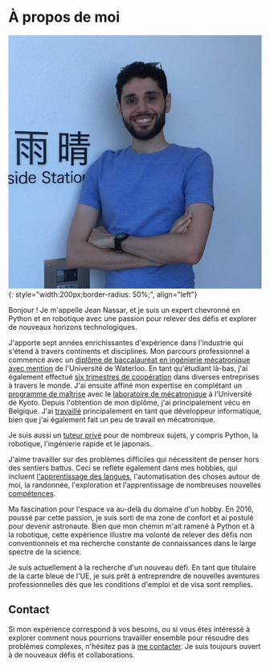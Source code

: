 # À propos de moi

![Jean Nassar (photo)](assets/images/jean.png){: style="width:200px;border-radius: 50%;", align="left"}

Bonjour ! Je m'appelle Jean Nassar, et je suis un expert chevronné en Python et en robotique avec une passion pour relever des défis et explorer de nouveaux horizons technologiques.

J'apporte sept années enrichissantes d'expérience dans l'industrie qui s'étend à travers continents et disciplines. Mon parcours professionnel a commencé avec un [diplôme de baccalauréat en ingénierie mécatronique avec mention](cv/education/waterloo) de l'Université de Waterloo. En tant qu'étudiant là-bas, j'ai également effectué [six trimestres de coopération](cv/work/coop) dans diverses entreprises à travers le monde. J'ai ensuite affiné mon expertise en complétant un [programme de maîtrise](cv/education/kyoto) avec le [laboratoire de mécatronique](http://www.mechatronics.me.kyoto-u.ac.jp/index.php?ml_lang=en) à l'Université de Kyoto. Depuis l'obtention de mon diplôme, j'ai principalement vécu en Belgique. J'ai [travaillé](cv/work) principalement en tant que développeur informatique, bien que j'ai également fait un peu de travail en mécatronique.

Je suis aussi un [tuteur privé](cv/mentoring) pour de nombreux sujets, y compris Python, la robotique, l'ingénierie rapide et le japonais.

J'aime travailler sur des problèmes difficiles qui nécessitent de penser hors des sentiers battus. Ceci se reflète également dans mes hobbies, qui incluent [l'apprentissage des langues](cv/languages.fr.md), l'automatisation des choses autour de moi, la randonnée, l'exploration et l'apprentissage de nombreuses nouvelles [compétences](cv/skills).

Ma fascination pour l'espace va au-delà du domaine d'un hobby. En 2016, poussé par cette passion, je suis sorti de ma zone de confort et ai postulé pour devenir astronaute. Bien que mon chemin m'ait ramené à Python et à la robotique, cette expérience illustre ma volonté de relever des défis non conventionnels et ma recherche constante de connaissances dans le large spectre de la science.

Je suis actuellement à la recherche d'un nouveau défi. En tant que titulaire de la carte bleue de l'UE, je suis prêt à entreprendre de nouvelles aventures professionnelles dès que les conditions d'emploi et de visa sont remplies.

## Contact

Si mon expérience correspond à vos besoins, ou si vous êtes intéressé à explorer comment nous pourrions travailler ensemble pour résoudre des problèmes complexes, n'hésitez pas à [me contacter](mailto:contact@jnassar.com). Je suis toujours ouvert à de nouveaux défis et collaborations.
